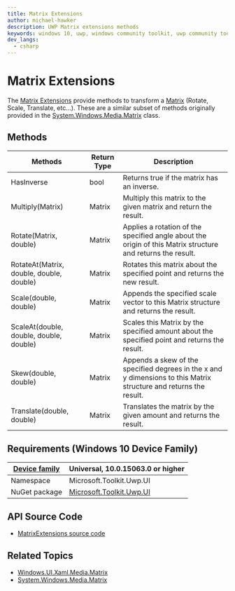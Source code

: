 ```yaml
---
title: Matrix Extensions
author: michael-hawker
description: UWP Matrix extensions methods
keywords: windows 10, uwp, windows community toolkit, uwp community toolkit, uwp toolkit, Extensions, matrix
dev_langs:
  - csharp
---
```


# Matrix Extensions
The [Matrix Extensions](https://docs.microsoft.com/dotnet/api/microsoft.toolkit.uwp.ui.extensions.matrixextensions) provide methods to transform a [Matrix](https://docs.microsoft.com/en-us/uwp/api/Windows.UI.Xaml.Media.Matrix) (Rotate, Scale, Translate, etc...).  These are a similar subset of methods originally provided in the [System.Windows.Media.Matrix](https://msdn.microsoft.com/en-us/library/system.windows.media.matrix(v=vs.110).aspx) class.

## Methods

| Methods | Return Type | Description |
| -- | -- | -- |
| HasInverse | bool | Returns true if the matrix has an inverse. |
| Multiply(Matrix) | Matrix | Multiply this matrix to the given matrix and return the result. |
| Rotate(Matrix, double) | Matrix | Applies a rotation of the specified angle about the origin of this Matrix structure and returns the result. |
| RotateAt(Matrix, double, double, double) | Matrix | Rotates this matrix about the specified point and returns the new result. |
| Scale(double, double) | Matrix | Appends the specified scale vector to this Matrix structure and returns the result. |
| ScaleAt(double, double, double, double) | Matrix | Scales this Matrix by the specified amount about the specified point and returns the result. |
| Skew(double, double) | Matrix | Appends a skew of the specified degrees in the x and y dimensions to this Matrix structure and returns the result. |
| Translate(double, double) | Matrix | Translates the matrix by the given amount and returns the result. |

## Requirements (Windows 10 Device Family)

| [Device family](http://go.microsoft.com/fwlink/p/?LinkID=526370) | Universal, 10.0.15063.0 or higher |
| --- | --- |
| Namespace | Microsoft.Toolkit.Uwp.UI |
| NuGet package | [Microsoft.Toolkit.Uwp.UI](https://www.nuget.org/packages/Microsoft.Toolkit.Uwp.UI/) |

## API Source Code

- [MatrixExtensions source code](https://github.com/Microsoft/UWPCommunityToolkit/blob/master/Microsoft.Toolkit/Extensions/Media/MatrixExtensions.cs)

## Related Topics

- [Windows.UI.Xaml.Media.Matrix](https://docs.microsoft.com/en-us/uwp/api/Windows.UI.Xaml.Media.Matrix)
- [System.Windows.Media.Matrix](https://msdn.microsoft.com/en-us/library/system.windows.media.matrix(v=vs.110).aspx)
